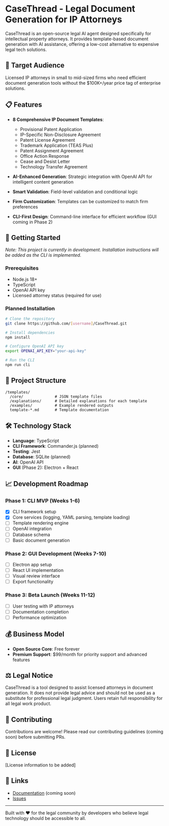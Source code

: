 # CaseThread - Legal Document Generation for IP Attorneys

CaseThread is an open-source legal AI agent designed specifically for intellectual property attorneys. It provides template-based document generation with AI assistance, offering a low-cost alternative to expensive legal tech solutions.

## 🎯 Target Audience

Licensed IP attorneys in small to mid-sized firms who need efficient document generation tools without the $100K+/year price tag of enterprise solutions.

## 📋 Features

- **8 Comprehensive IP Document Templates**:
  - Provisional Patent Application
  - IP-Specific Non-Disclosure Agreement
  - Patent License Agreement
  - Trademark Application (TEAS Plus)
  - Patent Assignment Agreement
  - Office Action Response
  - Cease and Desist Letter
  - Technology Transfer Agreement

- **AI-Enhanced Generation**: Strategic integration with OpenAI API for intelligent content generation
- **Smart Validation**: Field-level validation and conditional logic
- **Firm Customization**: Templates can be customized to match firm preferences
- **CLI-First Design**: Command-line interface for efficient workflow (GUI coming in Phase 2)

## 🚀 Getting Started

*Note: This project is currently in development. Installation instructions will be added as the CLI is implemented.*

### Prerequisites
- Node.js 18+
- TypeScript
- OpenAI API key
- Licensed attorney status (required for use)

### Planned Installation
```bash
# Clone the repository
git clone https://github.com/[username]/CaseThread.git

# Install dependencies
npm install

# Configure OpenAI API key
export OPENAI_API_KEY="your-api-key"

# Run the CLI
npm run cli
```

## 📁 Project Structure

```
/templates/
  /core/              # JSON template files
  /explanations/      # Detailed explanations for each template
  /examples/          # Example rendered outputs
  template-*.md       # Template documentation
```

## 🛠️ Technology Stack

- **Language**: TypeScript
- **CLI Framework**: Commander.js (planned)
- **Testing**: Jest
- **Database**: SQLite (planned)
- **AI**: OpenAI API
- **GUI** (Phase 2): Electron + React

## 📈 Development Roadmap

### Phase 1: CLI MVP (Weeks 1-6)
- [x] CLI framework setup
- [x] Core services (logging, YAML parsing, template loading)
- [ ] Template rendering engine
- [ ] OpenAI integration
- [ ] Database schema
- [ ] Basic document generation

### Phase 2: GUI Development (Weeks 7-10)
- [ ] Electron app setup
- [ ] React UI implementation
- [ ] Visual review interface
- [ ] Export functionality

### Phase 3: Beta Launch (Weeks 11-12)
- [ ] User testing with IP attorneys
- [ ] Documentation completion
- [ ] Performance optimization

## 💰 Business Model

- **Open Source Core**: Free forever
- **Premium Support**: $99/month for priority support and advanced features

## ⚖️ Legal Notice

CaseThread is a tool designed to assist licensed attorneys in document generation. It does not provide legal advice and should not be used as a substitute for professional legal judgment. Users retain full responsibility for all legal work product.

## 🤝 Contributing

Contributions are welcome! Please read our contributing guidelines (coming soon) before submitting PRs.

## 📄 License

[License information to be added]

## 🔗 Links

- [Documentation](https://github.com/[username]/CaseThread/wiki) (coming soon)
- [Issues](https://github.com/[username]/CaseThread/issues)

---

Built with ❤️ for the legal community by developers who believe legal technology should be accessible to all. 